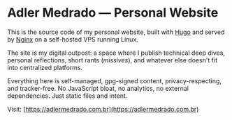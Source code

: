 # Adler Medrado — Personal Website

This is the source code of my personal website, built with [Hugo](https://gohugo.io/) and served by [Nginx](https://nginx.org/) on a self-hosted VPS running Linux.

The site is my digital outpost: a space where I publish technical deep dives, personal reflections, short rants (*missives*), and whatever else doesn't fit into centralized platforms.

Everything here is self-managed, gpg-signed content, privacy-respecting, and tracker-free. No JavaScript bloat, no analytics, no external dependencies. Just static files and intent.

Visit: [https://adlermedrado.com.br](https://adlermedrado.com.br)
